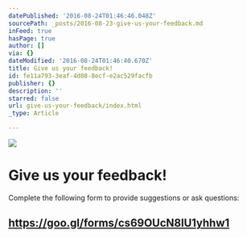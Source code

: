 ```yaml
---
datePublished: '2016-08-24T01:46:46.048Z'
sourcePath: _posts/2016-08-23-give-us-your-feedback.md
inFeed: true
hasPage: true
author: []
via: {}
dateModified: '2016-08-24T01:46:40.670Z'
title: Give us your feedback!
id: fe11a793-3eaf-4d08-8ecf-e2ac529facfb
publisher: {}
description: ''
starred: false
url: give-us-your-feedback/index.html
_type: Article

---
```

![](https://the-grid-user-content.s3-us-west-2.amazonaws.com/28cac578-a999-4857-a283-d35ab13b34a4.jpg)

# Give us your feedback!

Complete the following form to provide suggestions or ask questions:

## https://goo.gl/forms/cs69OUcN8lU1yhhw1